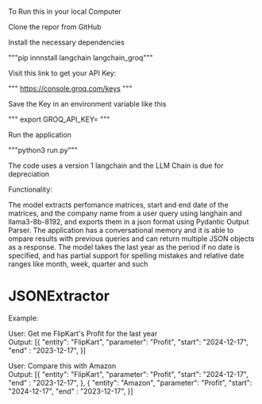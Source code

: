 To Run this in your local Computer

Clone the repor from GitHub

Install the necessary dependencies

"""pip innnstall langchain langchain_groq"""

Visit this link to get your API Key:

""" https://console.groq.com/keys """

Save the Key in an environment variable like this

""" export GROQ_API_KEY=<your-api-key-here> """

Run the application

"""python3 run.py"""

The code uses a version 1 langchain and the LLM Chain is due for depreciation

Functionality:

The model extracts perfomance matrices,
start and end date of the matrices, and
the company name from a user query using
langhain and llama3-8b-8192, and exports
them in a json format using Pydantic
Output Parser. The application has a
conversational memory and it is able to
ompare results with previous queries and
can return multiple JSON objects as a
response. The model takes the last year
as the period if no date is specified,
and has partial support for spelling
mistakes and relative date ranges like
month, week, quarter and such

# JSONExtractor

Example: <br/>

User: Get me FlipKart's Profit for the last year
<br/>
Output:
[{
"entity": "FlipKart",
"parameter": "Profit",
"start": "2024-12-17",
"end" : "2023-12-17",
}] <br/>

User: Compare this with Amazon <br/>
Output: [{
"entity": "FlipKart",
"parameter": "Profit",
"start": "2024-12-17",
"end" : "2023-12-17",
},
{
"entity": "Amazon",
"parameter": "Profit",
"start": "2024-12-17",
"end" : "2023-12-17",
}]
